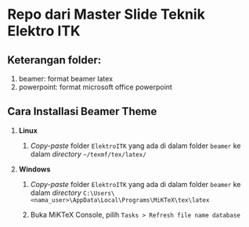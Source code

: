 # Repo dari Master Slide Teknik Elektro ITK

## Keterangan folder:

1. beamer: format beamer latex
2. powerpoint: format microsoft office powerpoint

## Cara Installasi Beamer Theme

1. **Linux**
    
    1. *Copy-paste* folder `ElektroITK` yang ada di dalam folder `beamer` ke dalam *directory* `~/texmf/tex/latex/`

2. **Windows**

    1. *Copy-paste* folder `ElektroITK` yang ada di dalam folder `beamer` ke dalam *directory* `C:\Users\<nama_user>\AppData\Local\Programs\MiKTeX\tex\latex`

    2. Buka MiKTeX Console, pilih `Tasks > Refresh file name database`
